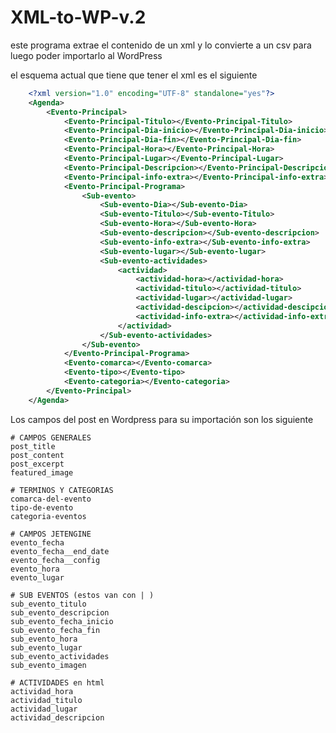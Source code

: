 # XML-to-WP-v.2

este programa extrae el contenido de un xml y lo convierte a un csv para luego poder importarlo al WordPress

el esquema actual que tiene que tener el xml es el siguiente

```XML
    <?xml version="1.0" encoding="UTF-8" standalone="yes"?>
    <Agenda>
        <Evento-Principal>
            <Evento-Principal-Titulo></Evento-Principal-Titulo>
            <Evento-Principal-Dia-inicio></Evento-Principal-Dia-inicio>
            <Evento-Principal-Dia-fin></Evento-Principal-Dia-fin>
            <Evento-Principal-Hora></Evento-Principal-Hora>
            <Evento-Principal-Lugar></Evento-Principal-Lugar>
            <Evento-Principal-Descripcion></Evento-Principal-Descripcion>
            <Evento-Principal-info-extra></Evento-Principal-info-extra>
            <Evento-Principal-Programa>
                <Sub-evento>
                    <Sub-evento-Dia></Sub-evento-Dia>
                    <Sub-evento-Titulo></Sub-evento-Titulo>
                    <Sub-evento-Hora></Sub-evento-Hora>
                    <Sub-evento-descripcion></Sub-evento-descripcion>
                    <Sub-evento-info-extra></Sub-evento-info-extra>
                    <Sub-evento-lugar></Sub-evento-lugar>
                    <Sub-evento-actividades>
                        <actividad>
                            <actividad-hora></actividad-hora>
                            <actividad-titulo></actividad-titulo>
                            <actividad-lugar></actividad-lugar>
                            <actividad-descipcion></actividad-descipcion>
                            <actividad-info-extra></actividad-info-extra>
                        </actividad>
                    </Sub-evento-actividades>
                </Sub-evento>
            </Evento-Principal-Programa>
            <Evento-comarca></Evento-comarca>
            <Evento-tipo></Evento-tipo>
            <Evento-categoria></Evento-categoria>
        </Evento-Principal>
    </Agenda>
```

Los campos del post en Wordpress para su importación son los siguiente

    # CAMPOS GENERALES
    post_title
    post_content
    post_excerpt
    featured_image

    # TERMINOS Y CATEGORIAS
    comarca-del-evento
    tipo-de-evento
    categoria-eventos

    # CAMPOS JETENGINE
    evento_fecha
    evento_fecha__end_date
    evento_fecha__config
    evento_hora
    evento_lugar

    # SUB EVENTOS (estos van con | )
    sub_evento_titulo
    sub_evento_descripcion
    sub_evento_fecha_inicio
    sub_evento_fecha_fin
    sub_evento_hora
    sub_evento_lugar
    sub_evento_actividades
    sub_evento_imagen

    # ACTIVIDADES en html
    actividad_hora
    actividad_titulo
    actividad_lugar
    actividad_descripcion

